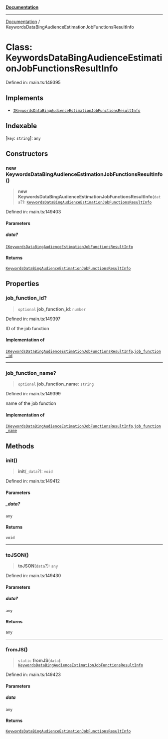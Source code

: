 [**Documentation**](../README.md)

***

[Documentation](../README.md) / KeywordsDataBingAudienceEstimationJobFunctionsResultInfo

# Class: KeywordsDataBingAudienceEstimationJobFunctionsResultInfo

Defined in: main.ts:149395

## Implements

- [`IKeywordsDataBingAudienceEstimationJobFunctionsResultInfo`](../interfaces/IKeywordsDataBingAudienceEstimationJobFunctionsResultInfo.md)

## Indexable

\[`key`: `string`\]: `any`

## Constructors

### new KeywordsDataBingAudienceEstimationJobFunctionsResultInfo()

> **new KeywordsDataBingAudienceEstimationJobFunctionsResultInfo**(`data`?): [`KeywordsDataBingAudienceEstimationJobFunctionsResultInfo`](KeywordsDataBingAudienceEstimationJobFunctionsResultInfo.md)

Defined in: main.ts:149403

#### Parameters

##### data?

[`IKeywordsDataBingAudienceEstimationJobFunctionsResultInfo`](../interfaces/IKeywordsDataBingAudienceEstimationJobFunctionsResultInfo.md)

#### Returns

[`KeywordsDataBingAudienceEstimationJobFunctionsResultInfo`](KeywordsDataBingAudienceEstimationJobFunctionsResultInfo.md)

## Properties

### job\_function\_id?

> `optional` **job\_function\_id**: `number`

Defined in: main.ts:149397

ID of the job function

#### Implementation of

[`IKeywordsDataBingAudienceEstimationJobFunctionsResultInfo`](../interfaces/IKeywordsDataBingAudienceEstimationJobFunctionsResultInfo.md).[`job_function_id`](../interfaces/IKeywordsDataBingAudienceEstimationJobFunctionsResultInfo.md#job_function_id)

***

### job\_function\_name?

> `optional` **job\_function\_name**: `string`

Defined in: main.ts:149399

name of the job function

#### Implementation of

[`IKeywordsDataBingAudienceEstimationJobFunctionsResultInfo`](../interfaces/IKeywordsDataBingAudienceEstimationJobFunctionsResultInfo.md).[`job_function_name`](../interfaces/IKeywordsDataBingAudienceEstimationJobFunctionsResultInfo.md#job_function_name)

## Methods

### init()

> **init**(`_data`?): `void`

Defined in: main.ts:149412

#### Parameters

##### \_data?

`any`

#### Returns

`void`

***

### toJSON()

> **toJSON**(`data`?): `any`

Defined in: main.ts:149430

#### Parameters

##### data?

`any`

#### Returns

`any`

***

### fromJS()

> `static` **fromJS**(`data`): [`KeywordsDataBingAudienceEstimationJobFunctionsResultInfo`](KeywordsDataBingAudienceEstimationJobFunctionsResultInfo.md)

Defined in: main.ts:149423

#### Parameters

##### data

`any`

#### Returns

[`KeywordsDataBingAudienceEstimationJobFunctionsResultInfo`](KeywordsDataBingAudienceEstimationJobFunctionsResultInfo.md)
